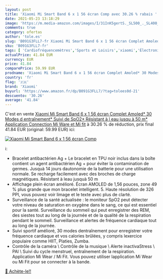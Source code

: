 ```yaml
---
layout: post
title: 'Xiaomi Mi Smart Band 6 x 1 56 écran Comp avec 30.26 % rabais '
date: 2021-05-23 13:18:29
image: 'https://m.media-amazon.com/images/I/31InK5gertS._SL500_._SL400_.jpg'
comments: true
category: ofertas
author: 'tole.es'
slug: 'B091G3FLL7-fr Xiaomi Mi Smart Band 6 x 1 56 écran Complet Amoled* 30...'
sku: 'B091G3FLL7-fr'
tags: [ 'Cardiofréquencemètres','Sports et Loisirs','xiaomi','Électronique sportive', ]
actualPrice: 41.84 EUR
currency: EUR
price: 41.84
comparePrice: 59.99 EUR
prodname: 'Xiaomi Mi Smart Band 6 x 1 56 écran Complet Amoled* 30 Modes d entraînement* Suivi de SpO2* Résistant à l eau jusqu à 50 m* Application Connection Mi Ware et Mi fit'
country: 'fr'
flag: '🇫🇷'
brand: 'Xiaomi'
buyurl: 'https://www.amazon.fr/dp/B091G3FLL7/?tag=tolees0d-21'
descuento: '30.26'
average: '41.84'
---
```


C'est en vente [Xiaomi Mi Smart Band 6 x 1 56 écran Complet Amoled* 30 Modes d entraînement* Suivi de SpO2* Résistant à l eau jusqu à 50 m* Application Connection Mi Ware et Mi fit](https://www.amazon.fr/dp/B091G3FLL7/?tag=tolees0d-21)  à  30.26 % de réduction, prix final  41.84 EUR (original: 59.99 EUR) ici:

[![Xiaomi Mi Smart Band 6 x 1 56 écran Comp](https://m.media-amazon.com/images/I/31InK5gertS._SL500_._SL400_.jpg)](https://www.amazon.fr/dp/B091G3FLL7/?tag=tolees0d-21)

ℹ️:

- Bracelet antibactérien Ag + Le bracelet en TPU noir inclus dans la boîte contient un agent antibactérien Ag + pour éviter la contamination de germes. Jusquà 14 jours dautonomie de la batterie pour une utilisation normale. Se recharge facilement avec des broches de charge magnétiques. Résistant à leau jusquà 50 m
- Affichage plein écran amélioré. Écran AMOLED de 1,56 pouces, zone 49 % plus grande que mon bracelet intelligent. 5. Haute résolution de 326 PPI, vous pouvez voir limage et le texte avec plus de clarté.
- Surveillance de la santé actualisée : le moniteur SpO2 peut détecter votre niveau de saturation en oxygène dans le sang, ce qui est essentiel pour la santé. Surveillance du sommeil qui peut enregistrer des REM, des siestes tout au long de la journée et de la qualité de la respiration pendant le sommeil. Surveillance et alertes de fréquence cardiaque tout au long de la journée.
- Suivi sportif amélioré, 30 modes dentraînement pour enregistrer votre fréquence cardiaque et vos calories brûlées, y compris lexercice populaire comme HIIT, Platies, Zumba.
- Contrôle de la caméra \ Contrôle de la musique \ Alerte inactivaStress \ PAI \ Suivi du cycle menstruel, entraînement de la respiration. Application Mi Wear / Mi Fit. Vous pouvez utiliser lapplication Mi Wear ou Mi Fit pour se connecter à la bande.

[🛒 Achète-le!!](https://www.amazon.fr/dp/B091G3FLL7/?tag=tolees0d-21)
